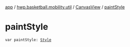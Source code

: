 [app](../../index.md) / [hwp.basketball.mobility.util](../index.md) / [CanvasView](index.md) / [paintStyle](.)

# paintStyle

`var paintStyle: `[`Style`](https://developer.android.com/reference/android/graphics/Paint/Style.html)